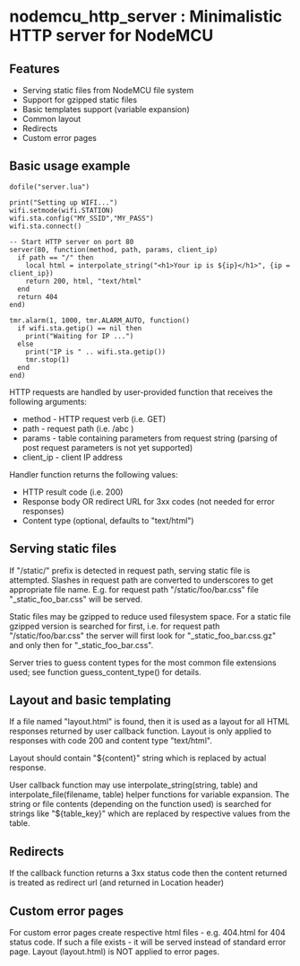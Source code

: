 # nodemcu_http_server : Minimalistic HTTP server for NodeMCU

## Features
* Serving static files from NodeMCU file system
* Support for gzipped static files
* Basic templates support (variable expansion)
* Common layout
* Redirects
* Custom error pages

## Basic usage example

~~~
dofile("server.lua")

print("Setting up WIFI...")
wifi.setmode(wifi.STATION)
wifi.sta.config("MY_SSID","MY_PASS")
wifi.sta.connect()

-- Start HTTP server on port 80
server(80, function(method, path, params, client_ip)
  if path == "/" then
    local html = interpolate_string("<h1>Your ip is ${ip}</h1>", {ip = client_ip})
    return 200, html, "text/html"
  end
  return 404
end)

tmr.alarm(1, 1000, tmr.ALARM_AUTO, function() 
  if wifi.sta.getip() == nil then 
    print("Waiting for IP ...") 
  else 
    print("IP is " .. wifi.sta.getip())
    tmr.stop(1)
  end
end)
~~~

HTTP requests are handled by user-provided function that receives the following arguments:
* method - HTTP request verb (i.e. GET)
* path - request path (i.e. /abc )
* params - table containing parameters from request string (parsing of post request parameters is not yet supported)
* client_ip - client IP address

Handler function returns the following values:
* HTTP result code (i.e. 200)
* Response body OR redirect URL for 3xx codes (not needed for error responses)
* Content type (optional, defaults to "text/html")

## Serving static files

If "/static/" prefix is detected in request path, serving static file is attempted. Slashes in request path are converted to underscores to get appropriate file name. E.g. for request path "/static/foo/bar.css" file "_static_foo_bar.css" will be served.

Static files may be gzipped to reduce used filesystem space. For a static file gzipped version is searched for first, i.e. for request path "/static/foo/bar.css" the server will first look for "_static_foo_bar.css.gz" and only then for "_static_foo_bar.css".

Server tries to guess content types for the most common file extensions used; see function guess_content_type() for details.

## Layout and basic templating

If a file named "layout.html" is found, then it is used as a layout for all HTML responses returned by user callback function. Layout is only applied to responses with code 200 and content type "text/html".

Layout should contain "${content}" string which is replaced by actual response.

User callback function may use interpolate_string(string, table) and interpolate_file(filename, table) helper functions for variable expansion. The string or file contents (depending on the function used) is searched for strings like "${table_key}" which are replaced by respective values from the table.

## Redirects

If the callback function returns a 3xx status code then the content returned is treated as redirect url (and returned in Location header)

## Custom error pages

For custom error pages create respective html files - e.g. 404.html for 404 status code. If such a file exists - it will be served instead of standard error page. Layout (layout.html) is NOT applied to error pages.

